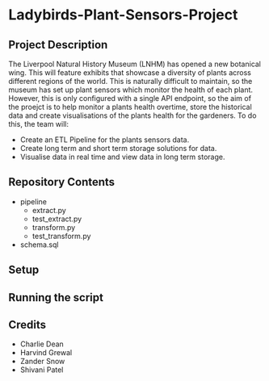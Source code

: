 # Ladybirds-Plant-Sensors-Project

## Project Description
The Liverpool Natural History Museum (LNHM) has opened a new botanical wing. This will feature exhibits that showcase a diversity of plants across different regions of the world. This is naturally difficult to maintain, so the museum has set up plant sensors which monitor the health of each plant. However, this is only configured with a single API endpoint, so the aim of the proejct is to help monitor a plants health overtime, store the historical data and create visualisations of the plants health for the gardeners. 
To do this, the team will:
- Create an ETL Pipeline for the plants sensors data.
- Create long term and short term storage solutions for data.
- Visualise data in real time and view data in long term storage.

## Repository Contents
- pipeline
  - extract.py
  - test_extract.py
  - transform.py
  - test_transform.py
- schema.sql

## Setup

## Running the script

## Credits
- Charlie Dean
- Harvind Grewal
- Zander Snow
- Shivani Patel
